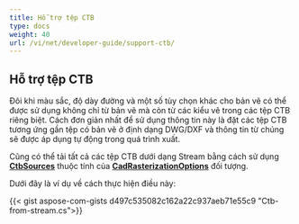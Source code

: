 ```yaml
---
title: Hỗ trợ tệp CTB
type: docs
weight: 40
url: /vi/net/developer-guide/support-ctb/
---
```


## **Hỗ trợ tệp CTB**

Đôi khi màu sắc, độ dày đường và một số tùy chọn khác cho bản vẽ có thể được sử dụng không chỉ từ bản vẽ mà còn từ các kiểu vẽ trong các tệp CTB riêng biệt. 
Cách đơn giản nhất để sử dụng thông tin này là đặt các tệp CTB tương ứng gần tệp có bản vẽ ở định dạng DWG/DXF và thông tin từ chúng sẽ được áp dụng
tự động trong quá trình xuất.

Cũng có thể tải tất cả các tệp CTB dưới dạng Stream bằng cách sử dụng 
[**CtbSources**](https://reference.aspose.com/cad/net/aspose.cad.imageoptions/cadrasterizationoptions/ctbsources/) thuộc tính của 
[**CadRasterizationOptions**](https://reference.aspose.com/cad/net/aspose.cad.imageoptions/cadrasterizationoptions/) đối tượng.

Dưới đây là ví dụ về cách thực hiện điều này:
 
{{< gist aspose-com-gists d497c535082c162a22c937aeb71e55c9 "Ctb-from-stream.cs">}}
